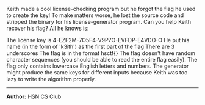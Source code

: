 Keith made a cool license-checking program but he forgot the flag he used to create the key! To make matters worse, he lost the source code and stripped the binary for his license-generator program. Can you help Keith recover his flag? All he knows is:

The license key is 4-EZF2M-7O5F4-V9P7O-EVFDP-E4VDO-O He put his name (in the form of 'k3ith') as the first part of the flag There are 3 underscores The flag is in the format hsctf{} The flag doesn't have random character sequences (you should be able to read the entire flag easily). The flag only contains lowercase English letters and numbers. The generator might produce the same keys for different inputs because Keith was too lazy to write the algorithm properly.

---
**Author:** HSN CS Club